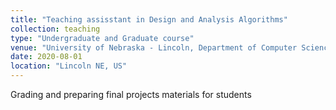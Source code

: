 ```yaml
---
title: "Teaching assisstant in Design and Analysis Algorithms"
collection: teaching
type: "Undergraduate and Graduate course"
venue: "University of Nebraska - Lincoln, Department of Computer Science and Engineering"
date: 2020-08-01
location: "Lincoln NE, US"
---
```


Grading and preparing final projects materials for students
